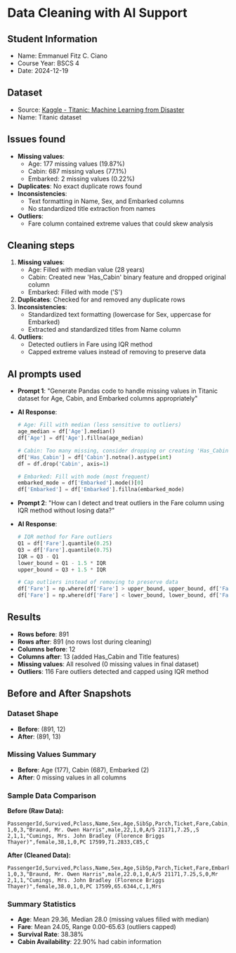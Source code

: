 # Data Cleaning with AI Support

## Student Information
- Name: Emmanuel Fitz C. Ciano
- Course Year: BSCS 4
- Date: 2024-12-19

## Dataset
- Source: [Kaggle - Titanic: Machine Learning from Disaster](https://www.kaggle.com/c/titanic/data)
- Name: Titanic dataset

## Issues found
- **Missing values**: 
  - Age: 177 missing values (19.87%)
  - Cabin: 687 missing values (77.1%)
  - Embarked: 2 missing values (0.22%)
- **Duplicates**: No exact duplicate rows found
- **Inconsistencies**: 
  - Text formatting in Name, Sex, and Embarked columns
  - No standardized title extraction from names
- **Outliers**: 
  - Fare column contained extreme values that could skew analysis

## Cleaning steps
1. **Missing values**: 
   - Age: Filled with median value (28 years)
   - Cabin: Created new 'Has_Cabin' binary feature and dropped original column
   - Embarked: Filled with mode ('S')
2. **Duplicates**: Checked for and removed any duplicate rows
3. **Inconsistencies**: 
   - Standardized text formatting (lowercase for Sex, uppercase for Embarked)
   - Extracted and standardized titles from Name column
4. **Outliers**: 
   - Detected outliers in Fare using IQR method
   - Capped extreme values instead of removing to preserve data

## AI prompts used
- **Prompt 1**: "Generate Pandas code to handle missing values in Titanic dataset for Age, Cabin, and Embarked columns appropriately"
- **AI Response**: 
  ```python
  # Age: Fill with median (less sensitive to outliers)
  age_median = df['Age'].median()
  df['Age'] = df['Age'].fillna(age_median)
  
  # Cabin: Too many missing, consider dropping or creating 'Has_Cabin' feature
  df['Has_Cabin'] = df['Cabin'].notna().astype(int)
  df = df.drop('Cabin', axis=1)
  
  # Embarked: Fill with mode (most frequent)
  embarked_mode = df['Embarked'].mode()[0]
  df['Embarked'] = df['Embarked'].fillna(embarked_mode)
  ```

- **Prompt 2**: "How can I detect and treat outliers in the Fare column using IQR method without losing data?"
- **AI Response**: 
  ```python
  # IQR method for Fare outliers
  Q1 = df['Fare'].quantile(0.25)
  Q3 = df['Fare'].quantile(0.75)
  IQR = Q3 - Q1
  lower_bound = Q1 - 1.5 * IQR
  upper_bound = Q3 + 1.5 * IQR
  
  # Cap outliers instead of removing to preserve data
  df['Fare'] = np.where(df['Fare'] > upper_bound, upper_bound, df['Fare'])
  df['Fare'] = np.where(df['Fare'] < lower_bound, lower_bound, df['Fare'])
  ```

## Results
- **Rows before**: 891
- **Rows after**: 891 (no rows lost during cleaning)
- **Columns before**: 12
- **Columns after**: 13 (added Has_Cabin and Title features)
- **Missing values**: All resolved (0 missing values in final dataset)
- **Outliers**: 116 Fare outliers detected and capped using IQR method

## Before and After Snapshots

### Dataset Shape
- **Before**: (891, 12)
- **After**: (891, 13)

### Missing Values Summary
- **Before**: Age (177), Cabin (687), Embarked (2)
- **After**: 0 missing values in all columns

### Sample Data Comparison
**Before (Raw Data):**
```
PassengerId,Survived,Pclass,Name,Sex,Age,SibSp,Parch,Ticket,Fare,Cabin,Embarked
1,0,3,"Braund, Mr. Owen Harris",male,22,1,0,A/5 21171,7.25,,S
2,1,1,"Cumings, Mrs. John Bradley (Florence Briggs Thayer)",female,38,1,0,PC 17599,71.2833,C85,C
```

**After (Cleaned Data):**
```
PassengerId,Survived,Pclass,Name,Sex,Age,SibSp,Parch,Ticket,Fare,Embarked,Has_Cabin,Title
1,0,3,"Braund, Mr. Owen Harris",male,22.0,1,0,A/5 21171,7.25,S,0,Mr
2,1,1,"Cumings, Mrs. John Bradley (Florence Briggs Thayer)",female,38.0,1,0,PC 17599,65.6344,C,1,Mrs
```

### Summary Statistics
- **Age**: Mean 29.36, Median 28.0 (missing values filled with median)
- **Fare**: Mean 24.05, Range 0.00-65.63 (outliers capped)
- **Survival Rate**: 38.38%
- **Cabin Availability**: 22.90% had cabin information